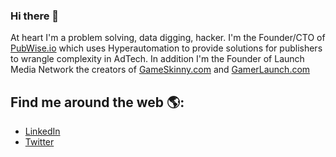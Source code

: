 ### Hi there 👋

At heart I'm a problem solving, data digging, hacker. I'm the Founder/CTO of <a href="https://pubwise.io">PubWise.io</a> which uses Hyperautomation to provide solutions for publishers to wrangle complexity in AdTech. In addition I'm the Founder of Launch Media Network the creators of <a href="https://www.GameSkinny.com">GameSkinny.com</a> and <a href="https://www.gamerlaunch.com">GamerLaunch.com</a>

## Find me around the web 🌎:
- <a href="https://www.linkedin.com/in/stephenjohnston2/">LinkedIn</a>
- <a href="https://www.twitter.com/glstephen">Twitter</a>
